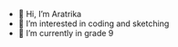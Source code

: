 - 👋 Hi, I’m Aratrika
- 👀 I’m interested in coding and sketching
- 🌱 I’m currently in grade 9

<!---
Aratrikaaaa/Aratrikaaaa is a ✨ special ✨ repository because its `README.md` (this file) appears on your GitHub profile.
You can click the Preview link to take a look at your changes.
--->
